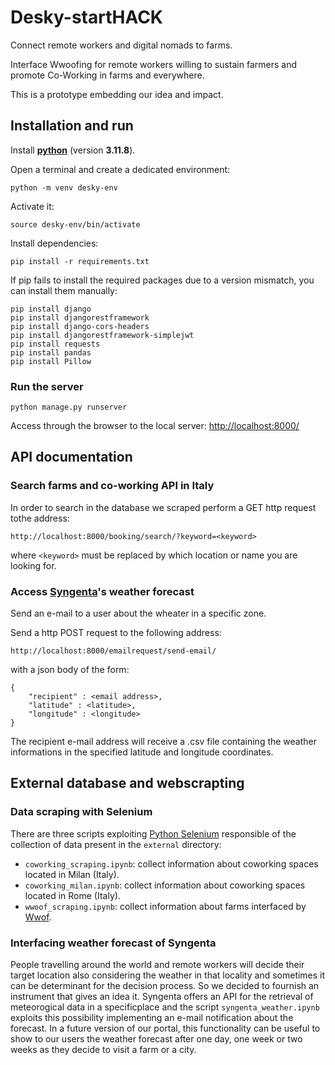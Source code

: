 # Desky-startHACK
Connect remote workers and digital nomads to farms.

Interface Wwoofing for remote workers willing to sustain farmers and promote Co-Working in farms and everywhere.

This is a prototype embedding our idea and impact.


## Installation and run 

Install [**python**](https://www.python.org/) (version **3.11.8**).

Open a terminal and create a dedicated environment:

`python -m venv desky-env`

Activate it:

`source desky-env/bin/activate`

Install dependencies:

`pip install -r requirements.txt`

If pip fails to install the required packages due to a version mismatch, you can install them manually:

```
pip install django
pip install djangorestframework
pip install django-cors-headers
pip install djangorestframework-simplejwt
pip install requests
pip install pandas
pip install Pillow
```

### Run the server

`python manage.py runserver`

Access through the browser to the local server: [http://localhost:8000/](http://localhost:8000/)

## API documentation

### Search farms and co-working API in Italy
In order to search in the database we scraped perform a GET http request tothe address:

`http://localhost:8000/booking/search/?keyword=<keyword>`

where `<keyword>` must be replaced by which location or name you are looking for.

### Access [Syngenta](https://www.syngenta.com/en)'s weather forecast
Send an e-mail to a user about the wheater in a specific zone.

Send a http POST request to the following address:

`http://localhost:8000/emailrequest/send-email/`

with a json body of the form:

```
{
    "recipient" : <email address>,
    "latitude" : <latitude>,
    "longitude" : <longitude>
}
```

The recipient e-mail address will receive a .csv file containing the weather informations in the specified latitude and longitude coordinates.

## External database and webscrapting

### Data scraping with Selenium
There are three scripts exploiting [Python Selenium](https://www.selenium.dev/) responsible of the collection of data present in the `external` directory:

* `coworking_scraping.ipynb`: collect information about coworking spaces located in Milan (Italy).
* `coworking_milan.ipynb`: collect information about coworking spaces located in Rome (Italy).
* `wwoof_scraping.ipynb`: collect information about farms interfaced by [Wwof](https://wwoof.net/).

### Interfacing weather forecast of Syngenta
People travelling around the world and remote workers will decide their target location also considering the weather in that locality and sometimes it can be determinant for the decision process. So we decided to fournish an instrument that gives an idea it.
Syngenta offers an API for the retrieval of meteorogical data in a specificplace and the script `syngenta_weather.ipynb` exploits this possibility implementing an e-mail notification about the forecast. In a future version of our portal, this functionality can be useful to show to our users the weather forecast after one day, one week or two weeks as they decide to visit a farm or a city. 


